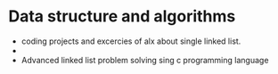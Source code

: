 <h1>Data structure and algorithms </h1>
<ul>

<li>coding projects and excercies of alx about single linked list.<li>
<li>Advanced  linked list problem solving sing c programming language</li>

</ul>
